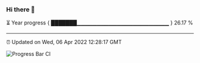 ### Hi there 👋

⏳ Year progress { ███████▁▁▁▁▁▁▁▁▁▁▁▁▁▁▁▁▁▁▁▁▁▁▁ } 26.17 %

---

⏰ Updated on Wed, 06 Apr 2022 12:28:17 GMT

![Progress Bar CI](https://github.com/liununu/liununu/workflows/Progress%20Bar%20CI/badge.svg)
